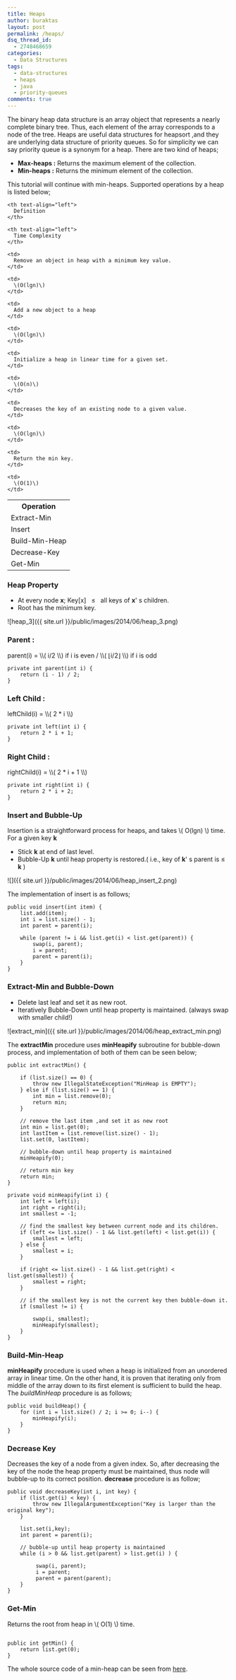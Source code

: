 ```yaml
---
title: Heaps
author: buraktas
layout: post
permalink: /heaps/
dsq_thread_id:
  - 2748468659
categories:
  - Data Structures
tags:
  - data-structures
  - heaps
  - java
  - priority-queues
comments: true
---
```

The binary heap data structure is an array object that represents a nearly complete binary tree. Thus, each element of the array corresponds to a node of the tree. Heaps are useful data structures for heapsort ,and they are underlying data structure of priority queues. So for simplicity we can say priority queue is a synonym for a heap. There are two kind of heaps;

<div>
  <ul>
    <li>
      <b>Max-heaps :</b> Returns the maximum element of the collection.
    </li>
    <li>
      <b>Min-heaps :</b> Returns the minimum element of the collection.
    </li>
  </ul>
</div>

This tutorial will continue with min-heaps. Supported operations by a heap is listed below;

<!--more-->

<table class="TFtable">
  <tr>
    <th text-align="left">
      Operation
    </th>
    
    <th text-align="left">
      Definition
    </th>
    
    <th text-align="left">
      Time Complexity
    </th>
  </tr>
  
  <tr>
    <td>
      Extract-Min
    </td>
    
    <td>
      Remove an object in heap with a minimum key value.
    </td>
    
    <td>
      \(O(lgn)\)
    </td>
  </tr>
  
  <tr>
    <td>
      Insert
    </td>
    
    <td>
      Add a new object to a heap
    </td>
    
    <td>
      \(O(lgn)\)
    </td>
  </tr>
  
  <tr>
    <td>
      Build-Min-Heap
    </td>
    
    <td>
      Initialize a heap in linear time for a given set.
    </td>
    
    <td>
      \(O(n)\)
    </td>
  </tr>
  
  <tr>
    <td>
      Decrease-Key
    </td>
    
    <td>
      Decreases the key of an existing node to a given value.
    </td>
    
    <td>
      \(O(lgn)\)
    </td>
  </tr>
  
  <tr>
    <td>
      Get-Min
    </td>
    
    <td>
      Return the min key.
    </td>
    
    <td>
      \(O(1)\)
    </td>
  </tr>
</table>

<h3> Heap Property </h3>

<div>
  <ul>
    <li>
      At every node <b>x</b>; Key[x] &nbsp; &le; &nbsp; all keys of <b>x</b>' s children.
    </li>
    <li>
      Root has the minimum key.
    </li>
  </ul>
</div>

![heap_3]({{ site.url }}/public/images/2014/06/heap_3.png)

<h3> Parent : </h3>
parent(i) = \\( i/2 \\) if i is even / \\( &lfloor;i/2&rfloor; \\) if i is odd

<pre><code class="language-java">private int parent(int i) {
	return (i - 1) / 2;
}</code>
</pre>

<h3> Left Child : </h3>
leftChild(i) = \\( 2 * i \\)

<pre><code class="language-java">private int left(int i) {
    return 2 * i + 1;
}</code>
</pre>

<h3> Right Child : </h3>
rightChild(i) = \\( 2 * i + 1 \\)

<pre><code class="language-java">private int right(int i) {
    return 2 * i + 2;
}</code>
</pre>

<h3> Insert and Bubble-Up </h3>

Insertion is a straightforward process for heaps, and takes \\( O(lgn) \\) time. For a given key <b>k</b>

<div>
  <ul>
    <li>
      Stick <b>k</b> at end of last level.
    </li>
    <li>
      Bubble-Up <b>k</b> until heap property is restored.( i.e., key of <b>k</b>' s parent is &le; <b>k</b> )
    </li>
  </ul>
</div>

![]({{ site.url }}/public/images/2014/06/heap_insert_2.png)

The implementation of insert is as follows;

<pre><code class="language-java">public void insert(int item) {
	list.add(item);
	int i = list.size() - 1;
	int parent = parent(i);

	while (parent != i && list.get(i) < list.get(parent)) {
		swap(i, parent);		
		i = parent;
		parent = parent(i);
	}
}</code>
</pre>

<h3> Extract-Min and Bubble-Down </h3>

<div>
  <ul>
    <li>
      Delete last leaf and set it as new root.
    </li>
    <li>
      Iteratively Bubble-Down until heap property is maintained. (always swap with smaller child!)
    </li>
  </ul>
</div>

![extract_min]({{ site.url }}/public/images/2014/06/heap_extract_min.png)

The <b>extractMin</b> procedure uses <b>minHeapify</b> subroutine for bubble-down process, and implementation of both of them can be seen below;

<pre><code class="language-java">public int extractMin() {

	if (list.size() == 0) {
		throw new IllegalStateException("MinHeap is EMPTY");
	} else if (list.size() == 1) {
		int min = list.remove(0);
		return min;
	}

	// remove the last item ,and set it as new root
	int min = list.get(0);
	int lastItem = list.remove(list.size() - 1);
	list.set(0, lastItem);

	// bubble-down until heap property is maintained
	minHeapify(0);

	// return min key
	return min;
}</code>
</pre>

<pre><code class="language-java">private void minHeapify(int i) {
	int left = left(i);
	int right = right(i);
	int smallest = -1;

	// find the smallest key between current node and its children.
	if (left <= list.size() - 1 && list.get(left) < list.get(i)) {
		smallest = left;
	} else {
		smallest = i;
	}

	if (right <= list.size() - 1 && list.get(right) < list.get(smallest)) {
		smallest = right;
	}

	// if the smallest key is not the current key then bubble-down it.
	if (smallest != i) {

		swap(i, smallest);
		minHeapify(smallest);
	}
}</code>
</pre>

<h3> Build-Min-Heap </h3>

<b>minHeapify</b> procedure is used when a heap is initialized from an unordered array in linear time. On the other hand, it is proven that iterating only from middle of the array down to its first element is sufficient to build the heap. The *buildMinHeap* procedure is as follows;

<pre><code class="language-java">public void buildHeap() {
	for (int i = list.size() / 2; i >= 0; i--) {
		minHeapify(i);
	}
}</code>
</pre>

<h3> Decrease Key </h3>

Decreases the key of a node from a given index. So, after decreasing the key of the node the heap property must be maintained, thus node will bubble-up to its correct position. <b>decrease</b> procedure is as follow;

<pre><code class="language-java">public void decreaseKey(int i, int key) {
	if (list.get(i) < key) {
		throw new IllegalArgumentException("Key is larger than the original key");
	}

	list.set(i,key);
	int parent = parent(i);

	// bubble-up until heap property is maintained
	while (i > 0 && list.get(parent) > list.get(i) ) {

	     swap(i, parent);
	     i = parent;
	     parent = parent(parent);
	}
}</code>
</pre>

<h3> Get-Min </h3>

Returns the root from heap in \\( O(1) \\) time. 
<pre><code class="language-java">
public int getMin() {
    return list.get(0);
}</code>
</pre>

The whole source code of a min-heap can be seen from [here][1].

[1]: https://gist.github.com/flexelem/70b120ac9bf2965f419f